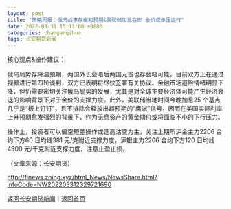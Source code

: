 ```yaml
---
layout: post
title: "策略周报：俄乌战事存缓和预期&美联储加息在即 金价或承压运行"
date: 2022-03-31 15:11:08 +0800
categories: changanqihuo
tags: 长安期货新闻
---
```

<p>核心观点&操作建议：</p>
 <p>俄乌局势存降温预期，两国外长会晤后两国元首也存会晤可能，目前双方正在通过视频进行第四轮谈判，双方已表明将尽快签署有关协议。金融市场避险情绪明显下降，但仍需要密切关注俄乌局势的发展，尤其是对全球主要经济体可能产生经济衰退的影响背景下对于金价的支撑力度。此外，美联储当地时间今晚加息25 个基点几乎是“板上钉钉”，且不排除会释放出超预期的“鹰派”信号，因而在美国实际利率上升预期愈发强烈的背景下，作为无息资产的黄金期价或将面临不小的下行压力。</p>
 <p>操作上，投资者可以偏空短差操作或逢高沽空为主，关注上期所沪金主力2206 合约下方60 日均线381 元/克附近支撑力度，沪银主力2206 合约下方120 日均线4900 元/千克附近支撑力度，注意止盈止损。</p><p class="em_media">（文章来源：长安期货）</p>

<http://finews.zning.xyz/html_News/NewsShare.html?infoCode=NW202203312329721690>

[返回长安期货新闻](//finews.withounder.com/category/changanqihuo.html)｜[返回首页](//finews.withounder.com/)